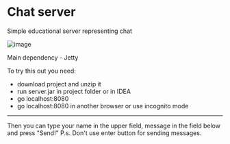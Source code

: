 # Chat server
Simple educational server representing chat

![image](https://github.com/Rnd-mi/chat-server/assets/124258830/3cd14413-0cfd-4fcf-8f21-0ec61f5c7ac6)

Main dependency - Jetty

To try this out you need:
- download project and unzip it
- run server.jar in project folder or in IDEA
- go localhost:8080
- go localhost:8080 in another browser or use incognito mode
----
Then you can type your name in the upper field, message in the field below and press "Send!"
P.s. Don't use enter button for sending messages.
